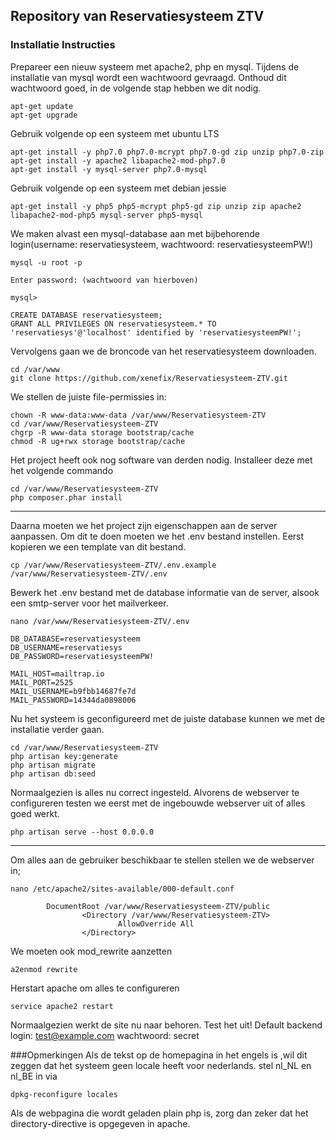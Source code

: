 
## Repository van Reservatiesysteem ZTV

### Installatie Instructies

Prepareer een nieuw systeem met apache2, php en mysql. Tijdens de 
installatie van mysql wordt een wachtwoord gevraagd. Onthoud dit 
wachtwoord goed, in de volgende stap hebben we dit nodig.

```
apt-get update
apt-get upgrade
```
Gebruik volgende op een systeem met ubuntu LTS
```
apt-get install -y php7.0 php7.0-mcrypt php7.0-gd zip unzip php7.0-zip
apt-get install -y apache2 libapache2-mod-php7.0
apt-get install -y mysql-server php7.0-mysql
```
Gebruik volgende op een systeem met debian jessie
```
apt-get install -y php5 php5-mcrypt php5-gd zip unzip zip apache2 libapache2-mod-php5 mysql-server php5-mysql
```

We maken alvast een mysql-database aan met bijbehorende login(username: reservatiesysteem, wachtwoord: reservatiesysteemPW!)
```
mysql -u root -p

Enter password: (wachtwoord van hierboven)

mysql>

CREATE DATABASE reservatiesysteem;
GRANT ALL PRIVILEGES ON reservatiesysteem.* TO 'reservatiesys'@'localhost' identified by 'reservatiesysteemPW!';
```
Vervolgens gaan we de broncode van het reservatiesysteem downloaden.

```
cd /var/www
git clone https://github.com/xenefix/Reservatiesysteem-ZTV.git
```
We stellen de juiste file-permissies in:
```
chown -R www-data:www-data /var/www/Reservatiesysteem-ZTV
cd /var/www/Reservatiesysteem-ZTV
chgrp -R www-data storage bootstrap/cache
chmod -R ug+rwx storage bootstrap/cache
```


Het project heeft ook nog software van derden nodig. Installeer deze met het volgende commando

```
cd /var/www/Reservatiesysteem-ZTV
php composer.phar install
```
---
Daarna moeten we het project zijn eigenschappen aan de server aanpassen. Om dit te doen moeten we het .env bestand instellen. Eerst kopieren we een template van dit bestand.
```
cp /var/www/Reservatiesysteem-ZTV/.env.example /var/www/Reservatiesysteem-ZTV/.env
```
Bewerk het .env bestand met de database informatie van de server, alsook een smtp-server voor het mailverkeer.
```
nano /var/www/Reservatiesysteem-ZTV/.env

DB_DATABASE=reservatiesysteem
DB_USERNAME=reservatiesys
DB_PASSWORD=reservatiesysteemPW!

MAIL_HOST=mailtrap.io
MAIL_PORT=2525
MAIL_USERNAME=b9fbb14687fe7d
MAIL_PASSWORD=14344da0898006
```
Nu het systeem is geconfigureerd met de juiste database kunnen we met de installatie verder gaan.
```
cd /var/www/Reservatiesysteem-ZTV
php artisan key:generate
php artisan migrate
php artisan db:seed
```
Normaalgezien is alles nu correct ingesteld. Alvorens de webserver te configureren testen we eerst met de ingebouwde webserver uit of alles goed werkt.
```
php artisan serve --host 0.0.0.0
```
---
Om alles aan de gebruiker beschikbaar te stellen stellen we de webserver in;
```
nano /etc/apache2/sites-available/000-default.conf

        DocumentRoot /var/www/Reservatiesysteem-ZTV/public
                <Directory /var/www/Reservatiesysteem-ZTV>
                        AllowOverride All
                </Directory>
```
We moeten ook mod_rewrite aanzetten
```
a2enmod rewrite
```
Herstart apache om alles te configureren
```
service apache2 restart
```


Normaalgezien werkt de site nu naar behoren. Test het uit!
Default backend login: test@example.com wachtwoord: secret

###Opmerkingen
Als de tekst op de homepagina in het engels is ,wil dit zeggen dat het systeem geen locale heeft voor nederlands. stel nl_NL en nl_BE in via
```
dpkg-reconfigure locales
```
Als de webpagina die wordt geladen plain php is, zorg dan zeker dat het directory-directive is opgegeven in apache.
